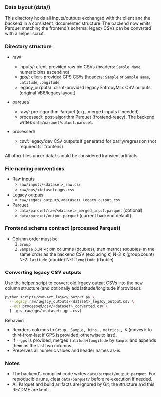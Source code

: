 ### Data layout (data/)

This directory holds all inputs/outputs exchanged with the client and the backend in a consistent, documented structure. The backend now emits Parquet matching the frontend’s schema; legacy CSVs can be converted with a helper script.

### Directory structure

- raw/
  - inputs/: client-provided raw bin CSVs (headers: `Sample Name`, numeric bins ascending)
  - gps/: client-provided GPS CSVs (headers: `Sample` or `Sample Name`, `Latitude`, `Longitude`)
  - legacy_outputs/: client-provided legacy EntropyMax CSV outputs (original VB6/legacy layout)

- parquet/
  - raw/: pre‑algorithm Parquet (e.g., merged inputs if needed)
  - processed/: post‑algorithm Parquet (frontend‑ready). The backend writes `data/parquet/output.parquet`.

- processed/
  - csv/: legacy/dev CSV outputs if generated for parity/regression (not required for frontend)

All other files under data/ should be considered transient artifacts.

### File naming conventions
- Raw inputs
  - `raw/inputs/<dataset>_raw.csv`
  - `raw/gps/<dataset>_gps.csv`
- Legacy outputs
  - `raw/legacy_outputs/<dataset>_legacy_output.csv`
- Parquet
  - `data/parquet/raw/<dataset>_merged_input.parquet` (optional)
  - `data/parquet/output.parquet` (current backend default)

### Frontend schema contract (processed Parquet)
- Column order must be:
  1. `Group`
  2. `Sample`
  3..N-4: bin columns (doubles), then metrics (doubles) in the same order as the backend CSV (excluding `K`)
  N-3: `K` (group count)
  N-2: `latitude` (double)
  N-1: `longitude` (double)

### Converting legacy CSV outputs

Use the helper script to convert old legacy output CSVs into the new column structure (and optionally add latitude/longitude if provided):

```bash
python scripts/convert_legacy_output.py \
  --legacy raw/legacy_outputs/<dataset>_legacy_output.csv \
  --out processed/csv/<dataset>_converted.csv \
  [--gps raw/gps/<dataset>_gps.csv]
```

Behavior:
- Reorders columns to `Group, Sample, bins…, metrics…, K` (moves `K` to third‑from‑last if GPS is provided, otherwise to last).
- If `--gps` is provided, merges `latitude`/`longitude` by `Sample` and appends them as the last two columns.
- Preserves all numeric values and header names as-is.

### Notes
- The backend’s compiled code writes `data/parquet/output.parquet`. For reproducible runs, clear `data/parquet/` before re‑execution if needed.
- All Parquet and build artifacts are ignored by Git; the structure and this README are kept.


